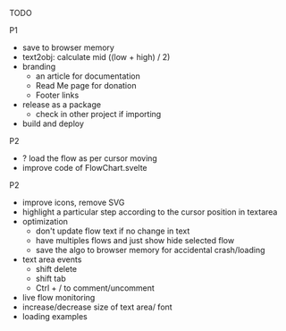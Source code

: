 TODO

P1
- save to browser memory
- text2obj: calculate mid ((low + high) / 2)
- branding
  - an article for documentation
  - Read Me page for donation
  - Footer links
- release as a package
  - check in other project if importing
- build and deploy

P2
- ?  load the flow as per cursor moving
- improve code of FlowChart.svelte

P2
- improve icons, remove SVG
- highlight a particular step according to the cursor position in textarea
- optimization
  - don't update flow text if no change in text
  - have multiples flows and just show hide selected flow
  - save the algo to browser memory for accidental crash/loading
- text area events
  - shift delete
  - shift tab
  - Ctrl + / to comment/uncomment
- live flow monitoring
- increase/decrease size of text area/ font
- loading examples

